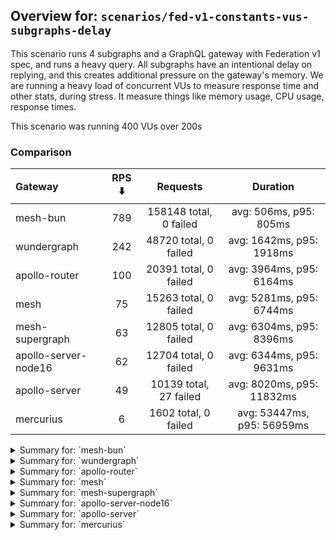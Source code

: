 ## Overview for: `scenarios/fed-v1-constants-vus-subgraphs-delay`


This scenario runs 4 subgraphs and a GraphQL gateway with Federation v1 spec, and runs a heavy query. All subgraphs have an intentional delay on replying, and this creates additional pressure on the gateway's memory. We are running a heavy load of concurrent VUs to measure response time and other stats, during stress. It measure things like memory usage, CPU usage, response times.


This scenario was running 400 VUs over 200s


### Comparison


| Gateway              | RPS ⬇️ |        Requests        |          Duration          |
| :------------------- | :----: | :--------------------: | :------------------------: |
| mesh-bun             |  789   | 158148 total, 0 failed |   avg: 506ms, p95: 805ms   |
| wundergraph          |  242   | 48720 total, 0 failed  |  avg: 1642ms, p95: 1918ms  |
| apollo-router        |  100   | 20391 total, 0 failed  |  avg: 3964ms, p95: 6164ms  |
| mesh                 |   75   | 15263 total, 0 failed  |  avg: 5281ms, p95: 6744ms  |
| mesh-supergraph      |   63   | 12805 total, 0 failed  |  avg: 6304ms, p95: 8396ms  |
| apollo-server-node16 |   62   | 12704 total, 0 failed  |  avg: 6344ms, p95: 9631ms  |
| apollo-server        |   49   | 10139 total, 27 failed | avg: 8020ms, p95: 11832ms  |
| mercurius            |   6    |  1602 total, 0 failed  | avg: 53447ms, p95: 56959ms |



<details>
  <summary>Summary for: `mesh-bun`</summary>

  **K6 Output**




```
     ✓ response code was 200
     ✗ no graphql errors
      ↳  0% — ✓ 0 / ✗ 158148
     ✗ valid response structure
      ↳  0% — ✓ 0 / ✗ 158148

     checks.........................: 33.33% ✓ 158148     ✗ 316296
     data_received..................: 150 MB 751 kB/s
     data_sent......................: 188 MB 937 kB/s
     http_req_blocked...............: avg=85.18µs  min=700ns    med=1.4µs    max=60.35ms  p(90)=2.1µs    p(95)=2.6µs   
     http_req_connecting............: avg=80.32µs  min=0s       med=0s       max=60.32ms  p(90)=0s       p(95)=0s      
     http_req_duration..............: avg=505.8ms  min=138.83ms med=446.92ms max=1.31s    p(90)=759.55ms p(95)=804.59ms
       { expected_response:true }...: avg=505.8ms  min=138.83ms med=446.92ms max=1.31s    p(90)=759.55ms p(95)=804.59ms
   ✓ http_req_failed................: 0.00%  ✓ 0          ✗ 158148
     http_req_receiving.............: avg=220.72µs min=10.5µs   med=17.8µs   max=215.98ms p(90)=52.2µs   p(95)=188.1µs 
     http_req_sending...............: avg=93.94µs  min=5.2µs    med=8.6µs    max=178.18ms p(90)=38.19µs  p(95)=125.7µs 
     http_req_tls_handshaking.......: avg=0s       min=0s       med=0s       max=0s       p(90)=0s       p(95)=0s      
     http_req_waiting...............: avg=505.48ms min=138.62ms med=446.6ms  max=1.31s    p(90)=759.23ms p(95)=803.78ms
     http_reqs......................: 158148 789.363416/s
     iteration_duration.............: avg=506.29ms min=139ms    med=447.36ms max=1.35s    p(90)=759.8ms  p(95)=804.99ms
     iterations.....................: 158148 789.363416/s
     vus............................: 400    min=400      max=400 
     vus_max........................: 400    min=400      max=400 
```


**Performance Overview**


<img src="https://imagedelivery.net/KYe9TScr4TldYHA48pczVg/694ae0b6-9eac-4e98-9a0f-863d525cbb00/public" alt="Performance Overview" />


**HTTP Overview**


<img src="https://imagedelivery.net/KYe9TScr4TldYHA48pczVg/010ecf0e-ec1b-45dc-86c5-469e7e1a6100/public" alt="HTTP Overview" />


  </details>

<details>
  <summary>Summary for: `wundergraph`</summary>

  **K6 Output**




```
     ✓ response code was 200
     ✓ no graphql errors
     ✓ valid response structure

     checks.........................: 100.00% ✓ 146160     ✗ 0    
     data_received..................: 243 MB  1.2 MB/s
     data_sent......................: 58 MB   288 kB/s
     http_req_blocked...............: avg=328.74µs min=1.1µs    med=2.4µs  max=67.41ms  p(90)=3.5µs   p(95)=4.2µs   
     http_req_connecting............: avg=320.48µs min=0s       med=0s     max=65.03ms  p(90)=0s      p(95)=0s      
     http_req_duration..............: avg=1.64s    min=959.35ms med=1.63s  max=2.55s    p(90)=1.84s   p(95)=1.91s   
       { expected_response:true }...: avg=1.64s    min=959.35ms med=1.63s  max=2.55s    p(90)=1.84s   p(95)=1.91s   
   ✓ http_req_failed................: 0.00%   ✓ 0          ✗ 48720
     http_req_receiving.............: avg=828.92µs min=15.3µs   med=34.8µs max=255.62ms p(90)=257.6µs p(95)=431.61µs
     http_req_sending...............: avg=538.19µs min=7.1µs    med=12.6µs max=254.1ms  p(90)=31.2µs  p(95)=140.33µs
     http_req_tls_handshaking.......: avg=0s       min=0s       med=0s     max=0s       p(90)=0s      p(95)=0s      
     http_req_waiting...............: avg=1.64s    min=959.21ms med=1.63s  max=2.55s    p(90)=1.84s   p(95)=1.91s   
     http_reqs......................: 48720   242.637739/s
     iteration_duration.............: avg=1.64s    min=960.11ms med=1.64s  max=2.64s    p(90)=1.85s   p(95)=1.92s   
     iterations.....................: 48720   242.637739/s
     vus............................: 400     min=400      max=400
     vus_max........................: 400     min=400      max=400
```


**Performance Overview**


<img src="https://imagedelivery.net/KYe9TScr4TldYHA48pczVg/3e054d5a-9f33-4a09-0822-6090882b3700/public" alt="Performance Overview" />


**HTTP Overview**


<img src="https://imagedelivery.net/KYe9TScr4TldYHA48pczVg/b88fd190-0d7a-467a-e4d1-462c72dd0700/public" alt="HTTP Overview" />


  </details>

<details>
  <summary>Summary for: `apollo-router`</summary>

  **K6 Output**




```
     ✓ response code was 200
     ✗ no graphql errors
      ↳  99% — ✓ 20362 / ✗ 29
     ✗ valid response structure
      ↳  99% — ✓ 20362 / ✗ 29

     checks.........................: 99.90% ✓ 61115      ✗ 58   
     data_received..................: 102 MB 501 kB/s
     data_sent......................: 24 MB  119 kB/s
     http_req_blocked...............: avg=117.76µs min=1.3µs  med=2.4µs max=29.42ms p(90)=3.8µs   p(95)=6.25µs
     http_req_connecting............: avg=110.64µs min=0s     med=0s    max=29.39ms p(90)=0s      p(95)=0s    
     http_req_duration..............: avg=3.96s    min=1.25s  med=3.79s max=11.01s  p(90)=5.32s   p(95)=6.16s 
       { expected_response:true }...: avg=3.96s    min=1.25s  med=3.79s max=11.01s  p(90)=5.32s   p(95)=6.16s 
   ✓ http_req_failed................: 0.00%  ✓ 0          ✗ 20391
     http_req_receiving.............: avg=87.92µs  min=20.4µs med=46µs  max=50.21ms p(90)=73.89µs p(95)=84.7µs
     http_req_sending...............: avg=89.38µs  min=7.2µs  med=13µs  max=73.26ms p(90)=27µs    p(95)=40.3µs
     http_req_tls_handshaking.......: avg=0s       min=0s     med=0s    max=0s      p(90)=0s      p(95)=0s    
     http_req_waiting...............: avg=3.96s    min=1.25s  med=3.79s max=11.01s  p(90)=5.31s   p(95)=6.16s 
     http_reqs......................: 20391  100.491378/s
     iteration_duration.............: avg=3.96s    min=1.25s  med=3.79s max=11.01s  p(90)=5.32s   p(95)=6.16s 
     iterations.....................: 20391  100.491378/s
     vus............................: 5      min=5        max=400
     vus_max........................: 400    min=400      max=400
```


**Performance Overview**


<img src="https://imagedelivery.net/KYe9TScr4TldYHA48pczVg/84dd4427-2539-486d-26cf-6ba85d3aa100/public" alt="Performance Overview" />


**HTTP Overview**


<img src="https://imagedelivery.net/KYe9TScr4TldYHA48pczVg/9a1124d2-94e0-4245-9873-1df402191500/public" alt="HTTP Overview" />


  </details>

<details>
  <summary>Summary for: `mesh`</summary>

  **K6 Output**




```
     ✓ response code was 200
     ✗ no graphql errors
      ↳  99% — ✓ 15170 / ✗ 93
     ✗ valid response structure
      ↳  99% — ✓ 15170 / ✗ 93

     checks.........................: 99.59% ✓ 45603    ✗ 186  
     data_received..................: 77 MB  380 kB/s
     data_sent......................: 18 MB  89 kB/s
     http_req_blocked...............: avg=1.1ms    min=1.3µs  med=2.5µs  max=92.04ms p(90)=3.9µs  p(95)=13.1µs 
     http_req_connecting............: avg=1.08ms   min=0s     med=0s     max=91.98ms p(90)=0s     p(95)=0s     
     http_req_duration..............: avg=5.28s    min=2.62s  med=5.11s  max=11.1s   p(90)=5.78s  p(95)=6.74s  
       { expected_response:true }...: avg=5.28s    min=2.62s  med=5.11s  max=11.1s   p(90)=5.78s  p(95)=6.74s  
   ✓ http_req_failed................: 0.00%  ✓ 0        ✗ 15263
     http_req_receiving.............: avg=76.79µs  min=23.6µs med=51.7µs max=49.99ms p(90)=83.6µs p(95)=97.79µs
     http_req_sending...............: avg=249.57µs min=9.5µs  med=14.8µs max=38.2ms  p(90)=35.9µs p(95)=58.2µs 
     http_req_tls_handshaking.......: avg=0s       min=0s     med=0s     max=0s      p(90)=0s     p(95)=0s     
     http_req_waiting...............: avg=5.28s    min=2.62s  med=5.11s  max=11.1s   p(90)=5.78s  p(95)=6.74s  
     http_reqs......................: 15263  75.19738/s
     iteration_duration.............: avg=5.28s    min=2.62s  med=5.11s  max=11.17s  p(90)=5.79s  p(95)=6.74s  
     iterations.....................: 15263  75.19738/s
     vus............................: 80     min=80     max=400
     vus_max........................: 400    min=400    max=400
```


**Performance Overview**


<img src="https://imagedelivery.net/KYe9TScr4TldYHA48pczVg/69aa4704-c7aa-4bdc-876c-c69d50ec4600/public" alt="Performance Overview" />


**HTTP Overview**


<img src="https://imagedelivery.net/KYe9TScr4TldYHA48pczVg/3380b535-82da-4279-fc8a-17c06a6dd000/public" alt="HTTP Overview" />


  </details>

<details>
  <summary>Summary for: `mesh-supergraph`</summary>

  **K6 Output**




```
     ✓ response code was 200
     ✗ no graphql errors
      ↳  99% — ✓ 12761 / ✗ 44
     ✗ valid response structure
      ↳  0% — ✓ 0 / ✗ 12805

     checks.........................: 66.55% ✓ 25566     ✗ 12849
     data_received..................: 65 MB  318 kB/s
     data_sent......................: 15 MB  75 kB/s
     http_req_blocked...............: avg=2.76ms   min=1.6µs  med=2.9µs   max=199.25ms p(90)=4.8µs   p(95)=20.38µs 
     http_req_connecting............: avg=2.69ms   min=0s     med=0s      max=183.49ms p(90)=0s      p(95)=0s      
     http_req_duration..............: avg=6.3s     min=2.1s   med=6.05s   max=13.14s   p(90)=6.91s   p(95)=8.39s   
       { expected_response:true }...: avg=6.3s     min=2.1s   med=6.05s   max=13.14s   p(90)=6.91s   p(95)=8.39s   
   ✓ http_req_failed................: 0.00%  ✓ 0         ✗ 12805
     http_req_receiving.............: avg=100.68µs min=29.3µs med=64.69µs max=36.21ms  p(90)=108.3µs p(95)=138.2µs 
     http_req_sending...............: avg=1.29ms   min=11µs   med=17µs    max=100.46ms p(90)=43.1µs  p(95)=106.96µs
     http_req_tls_handshaking.......: avg=0s       min=0s     med=0s      max=0s       p(90)=0s      p(95)=0s      
     http_req_waiting...............: avg=6.3s     min=2.1s   med=6.05s   max=13.07s   p(90)=6.91s   p(95)=8.39s   
     http_reqs......................: 12805  63.065753/s
     iteration_duration.............: avg=6.3s     min=2.11s  med=6.05s   max=13.28s   p(90)=6.91s   p(95)=8.39s   
     iterations.....................: 12805  63.065753/s
     vus............................: 149    min=149     max=400
     vus_max........................: 400    min=400     max=400
```


**Performance Overview**


<img src="https://imagedelivery.net/KYe9TScr4TldYHA48pczVg/81c2ff3f-c2a0-4172-2973-ed11a1ba7500/public" alt="Performance Overview" />


**HTTP Overview**


<img src="https://imagedelivery.net/KYe9TScr4TldYHA48pczVg/5a0b47ec-a066-4572-893b-14836afc4300/public" alt="HTTP Overview" />


  </details>

<details>
  <summary>Summary for: `apollo-server-node16`</summary>

  **K6 Output**




```
     ✓ response code was 200
     ✗ no graphql errors
      ↳  81% — ✓ 10363 / ✗ 2341
     ✗ valid response structure
      ↳  81% — ✓ 10363 / ✗ 2341

     checks.........................: 87.71% ✓ 33430     ✗ 4682 
     data_received..................: 62 MB  307 kB/s
     data_sent......................: 15 MB  74 kB/s
     http_req_blocked...............: avg=2.68ms  min=1.1µs  med=2.1µs   max=164.5ms  p(90)=3.2µs  p(95)=12.8µs
     http_req_connecting............: avg=2.63ms  min=0s     med=0s      max=164.46ms p(90)=0s     p(95)=0s    
     http_req_duration..............: avg=6.34s   min=1.02s  med=5.96s   max=19.06s   p(90)=8.62s  p(95)=9.63s 
       { expected_response:true }...: avg=6.34s   min=1.02s  med=5.96s   max=19.06s   p(90)=8.62s  p(95)=9.63s 
   ✓ http_req_failed................: 0.00%  ✓ 0         ✗ 12704
     http_req_receiving.............: avg=61.08µs min=20.8µs med=49.55µs max=9.21ms   p(90)=72.2µs p(95)=80µs  
     http_req_sending...............: avg=844.8µs min=6.1µs  med=13µs    max=76.86ms  p(90)=27.5µs p(95)=38µs  
     http_req_tls_handshaking.......: avg=0s      min=0s     med=0s      max=0s       p(90)=0s     p(95)=0s    
     http_req_waiting...............: avg=6.34s   min=1.02s  med=5.96s   max=19.06s   p(90)=8.62s  p(95)=9.63s 
     http_reqs......................: 12704  62.667948/s
     iteration_duration.............: avg=6.34s   min=1.02s  med=5.97s   max=19.06s   p(90)=8.62s  p(95)=9.63s 
     iterations.....................: 12704  62.667948/s
     vus............................: 182    min=182     max=400
     vus_max........................: 400    min=400     max=400
```


**Performance Overview**


<img src="https://imagedelivery.net/KYe9TScr4TldYHA48pczVg/6661e6a9-47be-4d9b-6316-86460f66fa00/public" alt="Performance Overview" />


**HTTP Overview**


<img src="https://imagedelivery.net/KYe9TScr4TldYHA48pczVg/6a6ae55c-b5ee-495b-6f0d-1a955195fa00/public" alt="HTTP Overview" />


  </details>

<details>
  <summary>Summary for: `apollo-server`</summary>

  **K6 Output**




```
     ✗ response code was 200
      ↳  99% — ✓ 10112 / ✗ 27
     ✗ no graphql errors
      ↳  75% — ✓ 7679 / ✗ 2460
     ✗ valid response structure
      ↳  75% — ✓ 7679 / ✗ 2433

     checks.........................: 83.81% ✓ 25470     ✗ 4920 
     data_received..................: 49 MB  237 kB/s
     data_sent......................: 12 MB  59 kB/s
     http_req_blocked...............: avg=4.95ms   min=1.4µs med=2.7µs  max=248.7ms  p(90)=4.4µs   p(95)=19.6µs 
     http_req_connecting............: avg=4.86ms   min=0s    med=0s     max=233.17ms p(90)=0s      p(95)=0s     
     http_req_duration..............: avg=8.02s    min=1.43s med=7.26s  max=1m0s     p(90)=10.85s  p(95)=11.83s 
       { expected_response:true }...: avg=7.88s    min=1.43s med=7.25s  max=59.98s   p(90)=10.82s  p(95)=11.75s 
   ✓ http_req_failed................: 0.26%  ✓ 27        ✗ 10112
     http_req_receiving.............: avg=81.43µs  min=0s    med=63.2µs max=23.8ms   p(90)=88.8µs  p(95)=99.11µs
     http_req_sending...............: avg=850.27µs min=8.1µs med=15.3µs max=105.17ms p(90)=33.72µs p(95)=140.1µs
     http_req_tls_handshaking.......: avg=0s       min=0s    med=0s     max=0s       p(90)=0s      p(95)=0s     
     http_req_waiting...............: avg=8.01s    min=1.43s med=7.26s  max=1m0s     p(90)=10.84s  p(95)=11.83s 
     http_reqs......................: 10139  49.378691/s
     iteration_duration.............: avg=8.02s    min=1.43s med=7.26s  max=1m0s     p(90)=10.91s  p(95)=11.83s 
     iterations.....................: 10139  49.378691/s
     vus............................: 143    min=143     max=400
     vus_max........................: 400    min=400     max=400
```


**Performance Overview**


<img src="https://imagedelivery.net/KYe9TScr4TldYHA48pczVg/286a368c-66ee-4e96-29a7-56eaf2991600/public" alt="Performance Overview" />


**HTTP Overview**


<img src="https://imagedelivery.net/KYe9TScr4TldYHA48pczVg/b836de4a-1c8a-4ce2-4749-7bcd90af3900/public" alt="HTTP Overview" />


  </details>

<details>
  <summary>Summary for: `mercurius`</summary>

  **K6 Output**




```
     ✓ response code was 200
     ✓ no graphql errors
     ✓ valid response structure

     checks.........................: 100.00% ✓ 4806     ✗ 0    
     data_received..................: 8.1 MB  35 kB/s
     data_sent......................: 1.9 MB  8.3 kB/s
     http_req_blocked...............: avg=17.7ms   min=2µs    med=3.9µs   max=135.84ms p(90)=76.81ms  p(95)=83.37ms 
     http_req_connecting............: avg=17.41ms  min=0s     med=0s      max=135.79ms p(90)=76.59ms  p(95)=82.5ms  
     http_req_duration..............: avg=53.44s   min=29.05s med=56.57s  max=57.29s   p(90)=56.88s   p(95)=56.95s  
       { expected_response:true }...: avg=53.44s   min=29.05s med=56.57s  max=57.29s   p(90)=56.88s   p(95)=56.95s  
   ✓ http_req_failed................: 0.00%   ✓ 0        ✗ 1602 
     http_req_receiving.............: avg=112.09µs min=32.3µs med=97.85µs max=5.68ms   p(90)=159.17µs p(95)=183.55µs
     http_req_sending...............: avg=5.64ms   min=11.9µs med=30.7µs  max=96.13ms  p(90)=19.71ms  p(95)=44.67ms 
     http_req_tls_handshaking.......: avg=0s       min=0s     med=0s      max=0s       p(90)=0s       p(95)=0s      
     http_req_waiting...............: avg=53.44s   min=29.05s med=56.57s  max=57.29s   p(90)=56.88s   p(95)=56.95s  
     http_reqs......................: 1602    6.997929/s
     iteration_duration.............: avg=53.46s   min=29.05s med=56.57s  max=57.34s   p(90)=56.89s   p(95)=56.96s  
     iterations.....................: 1602    6.997929/s
     vus............................: 2       min=2      max=400
     vus_max........................: 400     min=400    max=400
```


**Performance Overview**


<img src="https://imagedelivery.net/KYe9TScr4TldYHA48pczVg/80a0e8ae-2b5a-4514-4ab8-e1fc551cdd00/public" alt="Performance Overview" />


**HTTP Overview**


<img src="https://imagedelivery.net/KYe9TScr4TldYHA48pczVg/767710fc-dcf4-495c-f9a0-66fb335f7b00/public" alt="HTTP Overview" />


  </details>